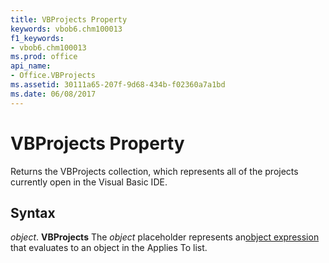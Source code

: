 ```yaml
---
title: VBProjects Property
keywords: vbob6.chm100013
f1_keywords:
- vbob6.chm100013
ms.prod: office
api_name:
- Office.VBProjects
ms.assetid: 30111a65-207f-9d68-434b-f02360a7a1bd
ms.date: 06/08/2017
---
```



# VBProjects Property



Returns the VBProjects collection, which represents all of the projects currently open in the Visual Basic IDE.

## Syntax

_object_. **VBProjects**
The  _object_ placeholder represents an[object expression](../../Glossary/vbe-glossary.md#object-expression) that evaluates to an object in the Applies To list.


